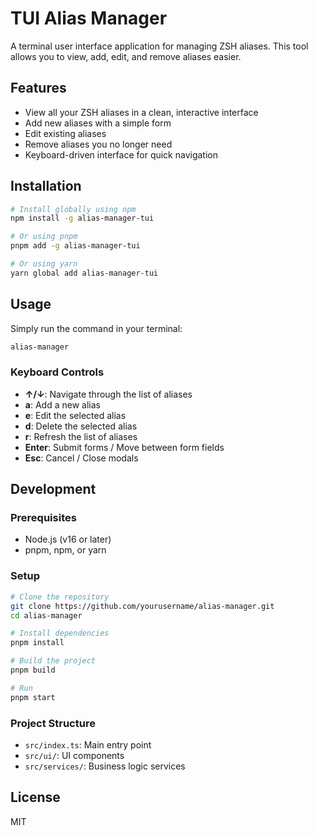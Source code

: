 # TUI Alias Manager

A terminal user interface application for managing ZSH aliases. This tool allows you to view, add, edit, and remove aliases easier.

## Features

- View all your ZSH aliases in a clean, interactive interface
- Add new aliases with a simple form
- Edit existing aliases
- Remove aliases you no longer need
- Keyboard-driven interface for quick navigation

## Installation

```bash
# Install globally using npm
npm install -g alias-manager-tui

# Or using pnpm
pnpm add -g alias-manager-tui

# Or using yarn
yarn global add alias-manager-tui
```

## Usage

Simply run the command in your terminal:

```bash
alias-manager
```

### Keyboard Controls

- **↑/↓**: Navigate through the list of aliases
- **a**: Add a new alias
- **e**: Edit the selected alias
- **d**: Delete the selected alias
- **r**: Refresh the list of aliases
- **Enter**: Submit forms / Move between form fields
- **Esc**: Cancel / Close modals

## Development

### Prerequisites

- Node.js (v16 or later)
- pnpm, npm, or yarn

### Setup

```bash
# Clone the repository
git clone https://github.com/yourusername/alias-manager.git
cd alias-manager

# Install dependencies
pnpm install

# Build the project
pnpm build

# Run
pnpm start
```

### Project Structure

- `src/index.ts`: Main entry point
- `src/ui/`: UI components
- `src/services/`: Business logic services

## License

MIT
